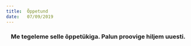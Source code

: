 ```yaml
---
title:  Õppetund
date:   07/09/2019
---
```


### <center>Me tegeleme selle õppetükiga. Palun proovige hiljem uuesti.</center>